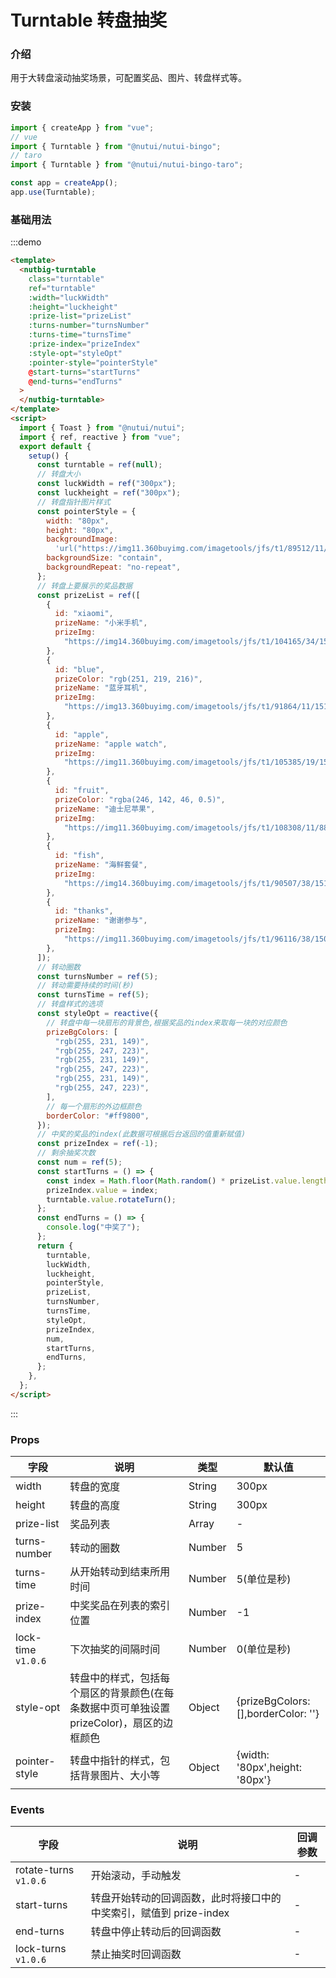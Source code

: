 # Turntable 转盘抽奖

### 介绍

用于大转盘滚动抽奖场景，可配置奖品、图片、转盘样式等。

### 安装

```javascript
import { createApp } from "vue";
// vue
import { Turntable } from "@nutui/nutui-bingo";
// taro
import { Turntable } from "@nutui/nutui-bingo-taro";

const app = createApp();
app.use(Turntable);
```

### 基础用法

:::demo

```html
<template>
  <nutbig-turntable
    class="turntable"
    ref="turntable"
    :width="luckWidth"
    :height="luckheight"
    :prize-list="prizeList"
    :turns-number="turnsNumber"
    :turns-time="turnsTime"
    :prize-index="prizeIndex"
    :style-opt="styleOpt"
    :pointer-style="pointerStyle"
    @start-turns="startTurns"
    @end-turns="endTurns"
  >
  </nutbig-turntable>
</template>
<script>
  import { Toast } from "@nutui/nutui";
  import { ref, reactive } from "vue";
  export default {
    setup() {
      const turntable = ref(null);
      // 转盘大小
      const luckWidth = ref("300px");
      const luckheight = ref("300px");
      // 转盘指针图片样式
      const pointerStyle = {
        width: "80px",
        height: "80px",
        backgroundImage:
          'url("https://img11.360buyimg.com/imagetools/jfs/t1/89512/11/15244/137408/5e6f15edEf57fa3ff/cb57747119b3bf89.png")',
        backgroundSize: "contain",
        backgroundRepeat: "no-repeat",
      };
      // 转盘上要展示的奖品数据
      const prizeList = ref([
        {
          id: "xiaomi",
          prizeName: "小米手机",
          prizeImg:
            "https://img14.360buyimg.com/imagetools/jfs/t1/104165/34/15186/96522/5e6f1435E46bc0cb0/d4e878a15bfd9362.png",
        },
        {
          id: "blue",
          prizeColor: "rgb(251, 219, 216)",
          prizeName: "蓝牙耳机",
          prizeImg:
            "https://img13.360buyimg.com/imagetools/jfs/t1/91864/11/15108/139003/5e6f146dE1c7b511d/1ddc5aa6e502060a.jpg",
        },
        {
          id: "apple",
          prizeName: "apple watch",
          prizeImg:
            "https://img11.360buyimg.com/imagetools/jfs/t1/105385/19/15140/111093/5e6f1506E48bd0dfb/829a98a8cdb4c27f.png",
        },
        {
          id: "fruit",
          prizeColor: "rgba(246, 142, 46, 0.5)",
          prizeName: "迪士尼苹果",
          prizeImg:
            "https://img11.360buyimg.com/imagetools/jfs/t1/108308/11/8890/237603/5e6f157eE489cccf1/26e0437cfd93b9c8.png",
        },
        {
          id: "fish",
          prizeName: "海鲜套餐",
          prizeImg:
            "https://img14.360buyimg.com/imagetools/jfs/t1/90507/38/15165/448364/5e6f15b4E5df0c718/4bd4c3d375eec312.png",
        },
        {
          id: "thanks",
          prizeName: "谢谢参与",
          prizeImg:
            "https://img11.360buyimg.com/imagetools/jfs/t1/96116/38/15085/5181/5e6f15d1E48e31d30/71353b61dff705d4.png",
        },
      ]);
      // 转动圈数
      const turnsNumber = ref(5);
      // 转动需要持续的时间(秒)
      const turnsTime = ref(5);
      // 转盘样式的选项
      const styleOpt = reactive({
        // 转盘中每一块扇形的背景色,根据奖品的index来取每一块的对应颜色
        prizeBgColors: [
          "rgb(255, 231, 149)",
          "rgb(255, 247, 223)",
          "rgb(255, 231, 149)",
          "rgb(255, 247, 223)",
          "rgb(255, 231, 149)",
          "rgb(255, 247, 223)",
        ],
        // 每一个扇形的外边框颜色
        borderColor: "#ff9800",
      });
      // 中奖的奖品的index(此数据可根据后台返回的值重新赋值)
      const prizeIndex = ref(-1);
      // 剩余抽奖次数
      const num = ref(5);
      const startTurns = () => {
        const index = Math.floor(Math.random() * prizeList.value.length);
        prizeIndex.value = index;
        turntable.value.rotateTurn();
      };
      const endTurns = () => {
        console.log("中奖了");
      };
      return {
        turntable,
        luckWidth,
        luckheight,
        pointerStyle,
        prizeList,
        turnsNumber,
        turnsTime,
        styleOpt,
        prizeIndex,
        num,
        startTurns,
        endTurns,
      };
    },
  };
</script>
```

:::

### Props

| 字段               | 说明                                                                                      | 类型   | 默认值                              |
| ------------------ | ----------------------------------------------------------------------------------------- | ------ | ----------------------------------- |
| width              | 转盘的宽度                                                                                | String | 300px                               |
| height             | 转盘的高度                                                                                | String | 300px                               |
| prize-list         | 奖品列表                                                                                  | Array  | -                                   |
| turns-number       | 转动的圈数                                                                                | Number | 5                                   |
| turns-time         | 从开始转动到结束所用时间                                                                  | Number | 5(单位是秒)                         |
| prize-index        | 中奖奖品在列表的索引位置                                                                  | Number | -1                                  |
| lock-time `v1.0.6` | 下次抽奖的间隔时间                                                                        | Number | 0(单位是秒)                         |
| style-opt          | 转盘中的样式，包括每个扇区的背景颜色(在每条数据中页可单独设置 prizeColor)，扇区的边框颜色 | Object | {prizeBgColors: [],borderColor: ''} |
| pointer-style      | 转盘中指针的样式，包括背景图片、大小等                                                    | Object | {width: '80px',height: '80px'}      |

### Events

| 字段                  | 说明                                                               | 回调参数 |
| --------------------- | ------------------------------------------------------------------ | -------- |
| rotate-turns `v1.0.6` | 开始滚动，手动触发                                                 | -        |
| start-turns           | 转盘开始转动的回调函数，此时将接口中的中奖索引，赋值到 prize-index | -        |
| end-turns             | 转盘中停止转动后的回调函数                                         | -        |
| lock-turns `v1.0.6`   | 禁止抽奖时回调函数                                                 | -        |
